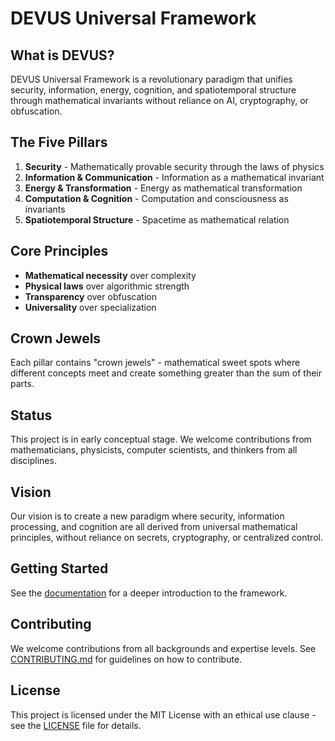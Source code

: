 # DEVUS Universal Framework

## What is DEVUS?
DEVUS Universal Framework is a revolutionary paradigm that unifies security, information, energy, cognition, and spatiotemporal structure through mathematical invariants without reliance on AI, cryptography, or obfuscation.

## The Five Pillars
1. **Security** - Mathematically provable security through the laws of physics
2. **Information & Communication** - Information as a mathematical invariant
3. **Energy & Transformation** - Energy as mathematical transformation
4. **Computation & Cognition** - Computation and consciousness as invariants
5. **Spatiotemporal Structure** - Spacetime as mathematical relation

## Core Principles
* **Mathematical necessity** over complexity
* **Physical laws** over algorithmic strength
* **Transparency** over obfuscation
* **Universality** over specialization

## Crown Jewels
Each pillar contains "crown jewels" - mathematical sweet spots where different concepts meet and create something greater than the sum of their parts.

## Status
This project is in early conceptual stage. We welcome contributions from mathematicians, physicists, computer scientists, and thinkers from all disciplines.

## Vision
Our vision is to create a new paradigm where security, information processing, and cognition are all derived from universal mathematical principles, without reliance on secrets, cryptography, or centralized control.

## Getting Started
See the [documentation](/docs/overview.md) for a deeper introduction to the framework.

## Contributing
We welcome contributions from all backgrounds and expertise levels. See [CONTRIBUTING.md](CONTRIBUTING.md) for guidelines on how to contribute.

## License
This project is licensed under the MIT License with an ethical use clause - see the [LICENSE](LICENSE) file for details.
